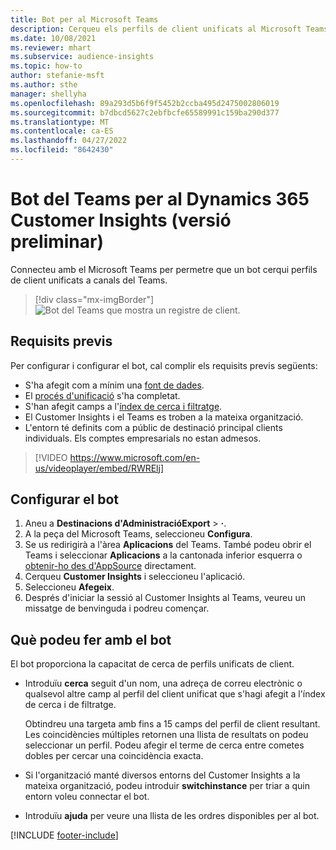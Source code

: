 ```yaml
---
title: Bot per al Microsoft Teams
description: Cerqueu els perfils de client unificats al Microsoft Teams amb l'ajuda d'un bot.
ms.date: 10/08/2021
ms.reviewer: mhart
ms.subservice: audience-insights
ms.topic: how-to
author: stefanie-msft
ms.author: sthe
manager: shellyha
ms.openlocfilehash: 89a293d5b6f9f5452b2ccba495d2475002806019
ms.sourcegitcommit: b7dbcd5627c2ebfbcfe65589991c159ba290d377
ms.translationtype: MT
ms.contentlocale: ca-ES
ms.lasthandoff: 04/27/2022
ms.locfileid: "8642430"
---
```

# <a name="teams-bot-for-dynamics-365-customer-insights-preview"></a>Bot del Teams per al Dynamics 365 Customer Insights (versió preliminar)

Connecteu amb el Microsoft Teams per permetre que un bot cerqui perfils de client unificats a canals del Teams.

> [!div class="mx-imgBorder"]
> ![Bot del Teams que mostra un registre de client.](media/teams-bot.png "Bot del Teams que mostra un registre de client")

## <a name="prerequisites"></a>Requisits previs

Per configurar i configurar el bot, cal complir els requisits previs següents:

- S'ha afegit com a mínim una [font de dades](data-sources.md).
- El [procés d'unificació](data-unification.md) s'ha completat.
- S'han afegit camps a l'[índex de cerca i filtratge](search-filter-index.md).
- El Customer Insights i el Teams es troben a la mateixa organització.
- L'entorn té definits com a públic de destinació principal clients individuals. Els comptes empresarials no estan admesos.


> [!VIDEO https://www.microsoft.com/en-us/videoplayer/embed/RWRElj]

## <a name="configure-the-bot"></a>Configurar el bot

1. Aneu a **Destinacions d'AdministracióExport** > **·**.
1. A la peça del Microsoft Teams, seleccioneu **Configura**.
1. Se us redirigirà a l'àrea **Aplicacions** del Teams. També podeu obrir el Teams i seleccionar **Aplicacions** a la cantonada inferior esquerra o [obtenir-ho des d'AppSource](https://go.microsoft.com/fwlink/?linkid=2124104) directament.
1. Cerqueu **Customer Insights** i seleccioneu l'aplicació.
1. Seleccioneu **Afegeix**.
1. Després d'iniciar la sessió al Customer Insights al Teams, veureu un missatge de benvinguda i podreu començar.

## <a name="things-you-can-do-with-the-bot"></a>Què podeu fer amb el bot

El bot proporciona la capacitat de cerca de perfils unificats de client.

- Introduïu **cerca** seguit d'un nom, una adreça de correu electrònic o qualsevol altre camp al perfil del client unificat que s'hagi afegit a l'índex de cerca i de filtratge.

  Obtindreu una targeta amb fins a 15 camps del perfil de client resultant. Les coincidències múltiples retornen una llista de resultats on podeu seleccionar un perfil. Podeu afegir el terme de cerca entre cometes dobles per cercar una coincidència exacta.

- Si l'organització manté diversos entorns del Customer Insights a la mateixa organització, podeu introduir **switchinstance** per triar a quin entorn voleu connectar el bot.

- Introduïu **ajuda** per veure una llista de les ordres disponibles per al bot.  


[!INCLUDE [footer-include](includes/footer-banner.md)]
